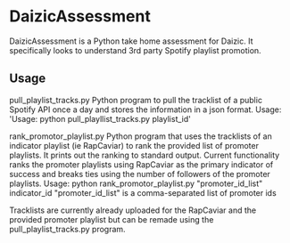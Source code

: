# DaizicAssessment

DaizicAssessment is a Python take home assessment for Daizic. It specifically looks to understand 3rd party Spotify playlist promotion.

## Usage

pull_playlist_tracks.py     Python program to pull the tracklist of a public Spotify API once a day and stores the information in a json format.
Usage: 'Usage: python pull_playllist_tracks.py playlist_id'

rank_promotor_playlist.py   Python program that uses the tracklists of an indicator playlist (ie RapCaviar) to rank the provided list of promoter playlists. It prints out the ranking to standard output. Current functionality ranks the promoter playlists using RapCaviar as the primary indicator of success and breaks ties using the number of followers of the promoter playlists.
Usage: python rank_promotor_playlist.py "promoter_id_list" indicator_id
"promoter_id_list" is a comma-separated list of promoter ids

Tracklists are currently already uploaded for the RapCaviar and the provided promoter playlist but can be remade using the pull_playlist_tracks.py program. 
